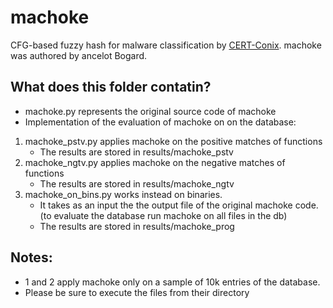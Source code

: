 # machoke

CFG-based fuzzy hash for malware classification
by [CERT-Conix](http://blog.conixsecurity.fr/machoke-hashing/).
machoke was authored by ancelot Bogard.

## What does this folder contatin?

 * machoke.py represents the original source code of machoke
 * Implementation of the evaluation of machoke on on the database:
1. machoke_pstv.py applies machoke on the positive matches of functions 
	* The results are stored in results/machoke_pstv
2. machoke_ngtv.py applies machoke on the negative matches of functions
	* The results are stored in results/machoke_ngtv
3. machoke_on_bins.py works instead on binaries.
	* It takes as an input the the output file of the original machoke code. (to evaluate the database run machoke on all files in the db)
	* The results are stored in results/machoke_prog

## Notes:
 * 1 and 2 apply machoke only on a sample of 10k entries of the database.
 * Please be sure to execute the files from their directory